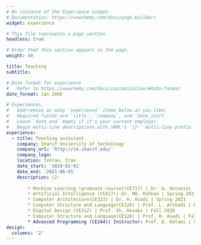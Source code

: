 ```yaml
---
# An instance of the Experience widget.
# Documentation: https://wowchemy.com/docs/page-builder/
widget: experience

# This file represents a page section.
headless: true

# Order that this section appears on the page.
weight: 40

title: Teaching
subtitle:

# Date format for experience
#   Refer to https://wowchemy.com/docs/customization/#date-format
date_format: Jan 2006

# Experiences.
#   Add/remove as many `experience` items below as you like.
#   Required fields are `title`, `company`, and `date_start`.
#   Leave `date_end` empty if it's your current employer.
#   Begin multi-line descriptions with YAML's `|2-` multi-line prefix.
experience:
  - title: Teaching assistant
    company: Sharif University of technology
    company_url: 'http://ce.sharif.edu/'
    company_logo: 
    location: Tehran, Iran
    date_start: '2019-02-01'
    date_end: '2021-06-01'
    description: |2-
        
        * Machine Learning (graduate course)(CE717) | Dr. A. Hosseini | Spring 2021 & Fall 2021
        * Artificial Intelligence (CE417)| Dr. MH. Rohban | Spring 2021
        * Computer Architecture(CE323) | Dr. H. Asadi | Spring 2021
        * Computer Structure and Language(CE126) | Prof. L. Arshadi | Fall 2020
        * Digital Design (CE212) | Prof. Sh. Hesabi | Fall 2020
        * Computer Structure and Language(CE126) | Prof. H. Asadi | Fall 2019
        * Advanced Programming (CE244)| Instructor: Prof. B. Hatami | Spring 2019
design:
  columns: '2'
---
```

